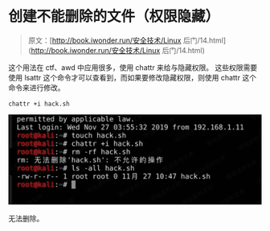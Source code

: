 # 创建不能删除的文件（权限隐藏）

> 原文：[http://book.iwonder.run/安全技术/Linux 后门/14.html](http://book.iwonder.run/安全技术/Linux 后门/14.html)

这个用法在 ctf、awd 中应用很多，使用 chattr 来给与隐藏权限。 这些权限需要使用 lsattr 这个命令才可以查看到，而如果要修改隐藏权限，则使用 chattr 这个命令来进行修改。

```
chattr +i hack.sh 
```

![image](img/8fd689262cc48bdd10d788d43b36f7e4.png)

无法删除。

